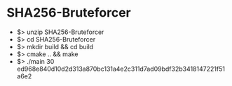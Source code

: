 # SHA256-Bruteforcer

* $> unzip SHA256-Bruteforcer
* $> cd SHA256-Bruteforcer
* $> mkdir build && cd build
* $> cmake .. && make
* $> ./main 30 ed968e840d10d2d313a870bc131a4e2c311d7ad09bdf32b3418147221f51a6e2

